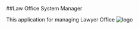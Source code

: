 
##Law Office System Manager

This application for managing Lawyer Office
![logo](https://github.com/Ibrahim-97/Lawosm/blob/main/logo2022.png)


